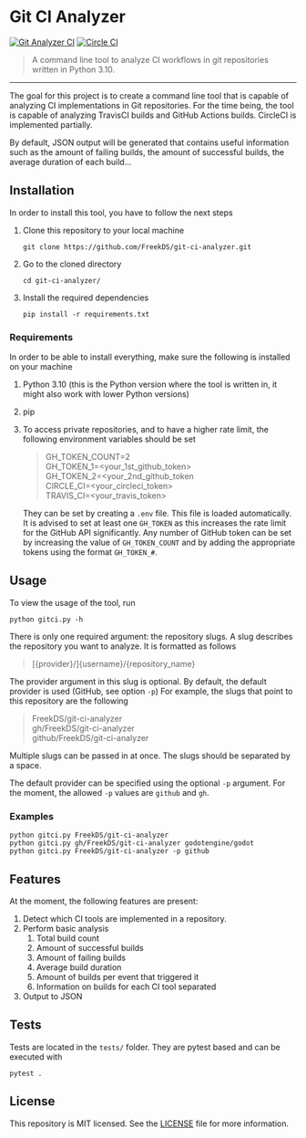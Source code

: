# Git CI Analyzer 
[![Git Analyzer CI](https://github.com/FreekDS/git-ci-analyzer/actions/workflows/ci-main.yml/badge.svg)](https://github.com/FreekDS/git-ci-analyzer/actions/workflows/ci-main.yml) [![Circle CI](https://circleci.com/gh/FreekDS/git-ci-analyzer.svg?style=svg)](https://app.circleci.com/pipelines/github/FreekDS/git-ci-analyzer)

> A command line tool to analyze CI workflows in git repositories written in Python 3.10.

---

The goal for this project is to create a command line tool that is capable of analyzing CI implementations in Git repositories.
For the time being, the tool is capable of analyzing TravisCI builds and GitHub Actions builds. 
CircleCI is implemented partially.

By default, JSON output will be generated that contains useful information such as the amount of failing builds, 
the amount of successful builds, the average duration of each build...

## Installation
In order to install this tool, you have to follow the next steps
1. Clone this repository to your local machine <br>
   ```shell
   git clone https://github.com/FreekDS/git-ci-analyzer.git
    ```
2. Go to the cloned directory
    ```shell
   cd git-ci-analyzer/
   ```
3. Install the required dependencies
    ```shell
   pip install -r requirements.txt
   ```

### Requirements
In order to be able to install everything, make sure the following is installed on your machine
1. Python 3.10 (this is the Python version where the tool is written in, it might also work with lower Python versions)
2. pip
3. To access private repositories, and to have a higher rate limit, the following environment variables should be set
   > GH_TOKEN_COUNT=2 <br>
   > GH_TOKEN_1=<your_1st_github_token> <br>
   > GH_TOKEN_2=<your_2nd_github_token <br>
   > CIRCLE_CI=<your_circleci_token> <br>
   > TRAVIS_CI=<your_travis_token>
   
   They can be set by creating a ```.env``` file. This file is loaded automatically.<br>
   It is advised to set at least one `GH_TOKEN` as this increases the rate limit for the GitHub API significantly.
   Any number of GitHub token can be set by increasing the value of `GH_TOKEN_COUNT` and by adding the appropriate tokens
   using the format `GH_TOKEN_#`.

## Usage
To view the usage of the tool, run
````shell
python gitci.py -h
````

There is only one required argument: the repository slugs.
A slug describes the repository you want to analyze.
It is formatted as follows
> [{provider}/]{username}/{repository_name}

The provider argument in this slug is optional. By default, the default provider is used (GitHub, see option `-p`)
For example, the slugs that point to this repository are the following

> FreekDS/git-ci-analyzer <br>
> gh/FreekDS/git-ci-analyzer <br>
> github/FreekDS/git-ci-analyzer <br>

Multiple slugs can be passed in at once. The slugs should be separated by a space.

The default provider can be specified using the optional `-p` argument.
For the moment, the allowed `-p` values are `github` and `gh`.

### Examples

`````shell
python gitci.py FreekDS/git-ci-analyzer
python gitci.py gh/FreekDS/git-ci-analyzer godotengine/godot
python gitci.py FreekDS/git-ci-analyzer -p github
`````

## Features
At the moment, the following features are present:
1. Detect which CI tools are implemented in a repository.
2. Perform basic analysis
   1. Total build count
   2. Amount of successful builds
   3. Amount of failing builds
   4. Average build duration
   5. Amount of builds per event that triggered it
   6. Information on builds for each CI tool separated
3. Output to JSON


## Tests
Tests are located in the `tests/` folder.
They are pytest based and can be executed with
````shell
pytest .
````

## License

This repository is MIT licensed.
See the [LICENSE](./LICENSE) file for more information.
